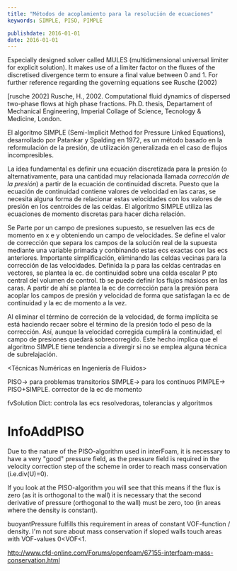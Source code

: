 ```yaml
---
title: "Métodos de acoplamiento para la resolución de ecuaciones"
keywords: SIMPLE, PISO, PIMPLE

publishdate: 2016-01-01
date: 2016-01-01
---
```

Especially designed solver called MULES (multidimensional universal limiter for explicit solution). It makes use of a limiter factor on the fluxes of the discretised divergence term to ensure a final value between 0 and 1. For further reference regarding the governing equations see Rusche (2002)

[rusche 2002] Rusche, H., 2002. Computational fluid dynamics of dispersed two-phase flows at high phase fractions. Ph.D. thesis, Departament of Mechanical Engineering, Imperial Collage of Science, Tecnology & Medicine, London.


El algoritmo SIMPLE (Semi-Implicit Method for Pressure Linked Equations), desarrollado por Patankar y Spalding en 1972, es un método basado en la reformulación de la presión, de utilización generalizada en el caso de flujos incompresibles.

La idea fundamental es definir una ecuación discretizada para la presión (o alternativamente, para una cantidad muy relacionada llamada *corrección de la presión*) a partir de la ecuación de continuidad discreta. Puesto que la ecuación de continuidad contiene valores de velocidad en las caras, se necesita alguna forma de relacionar estas velocidades con los valores de presión en los centroides de las celdas. El algoritmo SIMPLE utiliza las ecuaciones de momento discretas para hacer dicha relación.

Se Parte por un campo de presiones supuesto, se resuelven las ecs de momento en x e y obteniendo un campo de velocidades.
Se define el valor de corrección que separa los campos de la solución real de la supuesta mediante una variable primada y conbinando estas ecs exactas con las ecs anteriores.
Importante simplificación, eliminando las celdas vecinas para la corrección de las velocidades.
Definida la p para las celdas centradas en vectores, se plantea la ec. de continuidad sobre una celda escalar P pto central del volumen de control.
tb se puede definir los flujos másicos en las caras.
A partir de ahí se plantea la ec de corrección para la presión para acoplar los campos de presión y velocidad de forma que satisfagan la ec de continuidad y la ec de momento a la vez.

Al eliminar el término de correción de la velocidad, de forma implícita se está haciendo recaer sobre el término de la presión todo el peso de la corrección. Así, aunque la velocidad corregida cumplirá la continuidad, el campo de presiones quedará sobrecorregido. Este hecho implica que el algoritmo SIMPLE tiene tendencia a divergir si no se emplea alguna técnica de subrelajación.

<Técnicas Numéricas en Ingeniería de Fluidos>

PISO-> para problemas transitorios
SIMPLE-> para los continuos
PIMPLE-> PISO+SIMPLE. corrector de la ec de momento

fvSolution Dict: controla las ecs resolvedoras, tolerancias y algoritmos

# InfoAddPISO

Due to the nature of the PISO-algorithm used in interFoam, it is necessary to have a very "good" pressure field, as the pressure field is required in the velocity correction step of the scheme in order to reach mass conservation (i.e.div(U)=0).

If you look at the PISO-algorithm you will see that this means if the flux is zero (as it is orthogonal to the wall) it is necessary that the second derivative of pressure (orthogonal to the wall) must be zero, too (in areas where the density is constant).

buoyantPressure fulfills this requirement in areas of constant VOF-function / density. I'm not sure about mass conservation if sloped walls touch areas with VOF-values 0<VOF<1.

http://www.cfd-online.com/Forums/openfoam/67155-interfoam-mass-conservation.html
